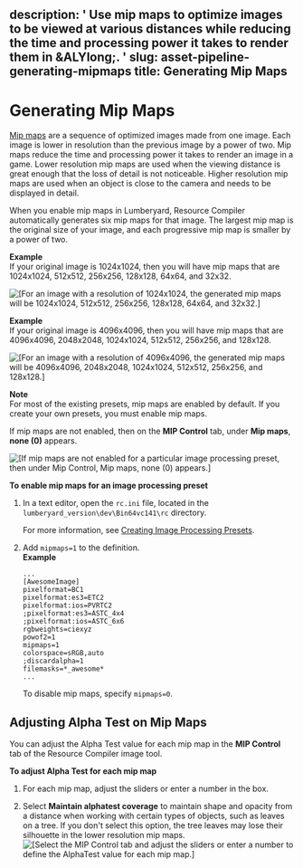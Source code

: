 description: ' Use mip maps to optimize images to be viewed at various distances while
  reducing the time and processing power it takes to render them in &ALYlong;. '
slug: asset-pipeline-generating-mipmaps
title: Generating Mip Maps
---
# Generating Mip Maps<a name="asset-pipeline-generating-mipmaps"></a>

[Mip maps](https://docs.aws.amazon.com/lumberyard/latest/userguide/ly-glos-chap.html#mip_map) are a sequence of optimized images made from one image\. Each image is lower in resolution than the previous image by a power of two\. Mip maps reduce the time and processing power it takes to render an image in a game\. Lower resolution mip maps are used when the viewing distance is great enough that the loss of detail is not noticeable\. Higher resolution mip maps are used when an object is close to the camera and needs to be displayed in detail\.

When you enable mip maps in Lumberyard, Resource Compiler automatically generates six mip maps for that image\. The largest mip map is the original size of your image, and each progressive mip map is smaller by a power of two\. 

**Example**  
If your original image is 1024x1024, then you will have mip maps that are 1024x1024, 512x512, 256x256, 128x128, 64x64, and 32x32\.   

![\[For an image with a resolution of 1024x1024, the generated mip maps will be 1024x1024, 512x512, 256x256, 128x128, 64x64, and 32x32.\]](/images/userguide/assets/pipeline/asset-pipeline-images-mipmaps-1.png)

**Example**  
If your original image is 4096x4096, then you will have mip maps that are 4096x4096, 2048x2048, 1024x1024, 512x512, 256x256, and 128x128\.  

![\[For an image with a resolution of 4096x4096, the generated mip maps will be 4096x4096, 2048x2048, 1024x1024, 512x512, 256x256, and 128x128.\]](/images/userguide/assets/pipeline/asset-pipeline-images-mipmaps-2.png)

**Note**  
For most of the existing presets, mip maps are enabled by default\. If you create your own presets, you must enable mip maps\. 

If mip maps are not enabled, then on the **MIP Control** tab, under **Mip maps**, **none \(0\)** appears\.

![\[If mip maps are not enabled for a particular image processing preset, then under Mip Control, Mip maps, none (0) appears.\]](/images/userguide/assets/pipeline/asset-pipeline-images-mipmaps-3.png)

**To enable mip maps for an image processing preset**

1. In a text editor, open the `rc.ini` file, located in the `lumberyard_version\dev\Bin64vc141\rc` directory\.

   For more information, see [Creating Image Processing Presets](asset-pipeline-creating-image-processing-presets.md)\.

1. Add `mipmaps=1` to the definition\.  
**Example**  

   ```
   ...
   [AwesomeImage]
   pixelformat=BC1
   pixelformat:es3=ETC2
   pixelformat:ios=PVRTC2
   ;pixelformat:es3=ASTC_4x4
   ;pixelformat:ios=ASTC_6x6
   rgbweights=ciexyz
   powof2=1
   mipmaps=1
   colorspace=sRGB,auto
   ;discardalpha=1
   filemasks=*_awesome*
   ...
   ```

   To disable mip maps, specify `mipmaps=0`\.

## Adjusting Alpha Test on Mip Maps<a name="asset-pipeline-mipmaps-adjusting-alphatest"></a>

You can adjust the Alpha Test value for each mip map in the **MIP Control** tab of the Resource Compiler image tool\.

**To adjust Alpha Test for each mip map**

1. For each mip map, adjust the sliders or enter a number in the box\.

1. Select **Maintain alphatest coverage** to maintain shape and opacity from a distance when working with certain types of objects, such as leaves on a tree\. If you don't select this option, the tree leaves may lose their silhouette in the lower resolution mip maps\.  
![\[Select the MIP Control tab and adjust the sliders or enter a number to define the AlphaTest value for each mip map.\]](/images/userguide/assets/pipeline/asset-pipeline-images-mipmaps-alphatest.png)